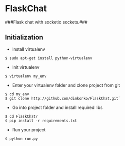 FlaskChat
=========

###Flask chat with socketio sockets.###

## Initialization

* Install virtualenv

`$ sudo apt-get install python-virtualenv`

* Init virtualenv

`$ virtualenv my_env`

* Enter your virtualenv folder and clone project from git

```
$ cd my_env
$ git clone http://github.com/dimkonko/FlaskChat.git`
```

* Go into project folder and install required libs

```
$ cd FlaskChat/ 
$ pip install -r requirements.txt
```

* Run your project

`$ python run.py`
